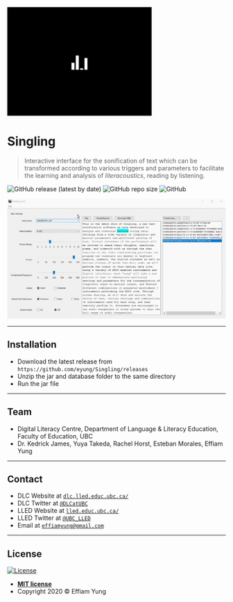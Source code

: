<img src="https://github.com/eyung/Singling/blob/master/src/com/resources/splash.gif" title="Singling" alt="Singling" height="250">

# Singling

> Interactive interface for the sonification of text which can be transformed according to various triggers and parameters to facilitate the learning and analysis of *literacoustics*, reading by listening.

![GitHub release (latest by date)](https://img.shields.io/github/v/release/eyung/singling) ![GitHub repo size](https://img.shields.io/github/repo-size/eyung/singling) ![GitHub](https://img.shields.io/github/license/eyung/singling)

<img src="https://github.com/eyung/Singling/blob/master/screenshot.gif" title="Screenshot" >

---

## Installation

- Download the latest release from `https://github.com/eyung/Singling/releases` 
- Unzip the jar and database folder to the same directory
- Run the jar file

---

## Team

- Digital Literacy Centre, Department of Language & Literacy Education, Faculty of Education, UBC
- Dr. Kedrick James, Yuya Takeda, Rachel Horst, Esteban Morales, Effiam Yung

---

## Contact

- DLC Website at <a href="https://dlc.lled.educ.ubc.ca/" target="_blank">`dlc.lled.educ.ubc.ca/`</a>
- DLC Twitter at <a href="https://twitter.com/dlcatubc" target="_blank">`@DLCatUBC`</a>
- LLED Website at <a href="https://lled.educ.ubc.ca/" target="_blank">`lled.educ.ubc.ca/`</a>
- LLED Twitter at <a href="https://twitter.com/ubc_lled" target="_blank">`@UBC_LLED`</a>
- Email at <a href="mailto:effiamyung@gmail.com" target="_blank">`effiamyung@gmail.com`</a>

---

## License

[![License](http://img.shields.io/:license-mit-blue.svg?style=flat-square)](http://badges.mit-license.org)

- **[MIT license](http://opensource.org/licenses/mit-license.php)**
- Copyright 2020 © Effiam Yung
